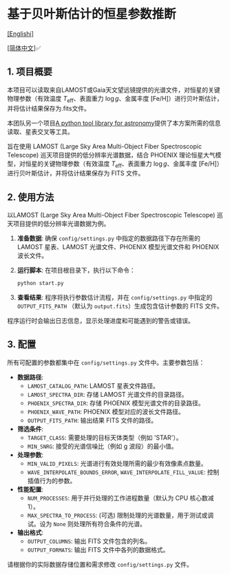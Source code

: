# 基于贝叶斯估计的恒星参数推断
[[Englishi]](README.md)

[[简体中文]](README_zh.md)✅
## 1. 项目概要

本项目可以读取来自LAMOST或Gaia天文望远镜提供的光谱文件，对恒星的关键物理参数（有效温度 $T_{\text{eff}}$、表面重力 $\log g$、金属丰度 $[\text{Fe/H}]$）进行贝叶斯估计，并将估计结果保存为.fits文件。

本团队另一个项目[A python tool library for astronomy](https://github.com/T-Auto/Python-tools-for-Astronomy)提供了本方案所需的信息读取、星表交叉等工具。

旨在使用 LAMOST (Large Sky Area Multi-Object Fiber Spectroscopic Telescope) 巡天项目提供的低分辨率光谱数据，结合 PHOENIX 理论恒星大气模型，对恒星的关键物理参数（有效温度 $T_{\text{eff}}$、表面重力 $\log g$、金属丰度 $[\text{Fe/H}]$）进行贝叶斯估计，并将估计结果保存为 FITS 文件。

## 2. 使用方法

以LAMOST (Large Sky Area Multi-Object Fiber Spectroscopic Telescope) 巡天项目提供的低分辨率光谱数据为例。

1. **准备数据**: 确保 `config/settings.py` 中指定的数据路径下存在所需的 LAMOST 星表、LAMOST 光谱文件、PHOENIX 模型光谱文件和 PHOENIX 波长文件。

2. **运行脚本**: 在项目根目录下，执行以下命令：

   ```bash
   python start.py
   ```

3. **查看结果**: 程序将执行参数估计流程，并在 `config/settings.py` 中指定的 `OUTPUT_FITS_PATH` （默认为 `output.fits`）生成包含估计参数的 FITS 文件。

程序运行时会输出日志信息，显示处理进度和可能遇到的警告或错误。

## 3. 配置

所有可配置的参数都集中在 `config/settings.py` 文件中。主要参数包括：

*   **数据路径**: 
    *   `LAMOST_CATALOG_PATH`: LAMOST 星表文件路径。
    *   `LAMOST_SPECTRA_DIR`: 存储 LAMOST 光谱文件的目录路径。
    *   `PHOENIX_SPECTRA_DIR`: 存储 PHOENIX 模型光谱文件的目录路径。
    *   `PHOENIX_WAVE_PATH`: PHOENIX 模型对应的波长文件路径。
    *   `OUTPUT_FITS_PATH`: 输出结果 FITS 文件的路径。
*   **筛选条件**: 
    *   `TARGET_CLASS`: 需要处理的目标天体类型（例如 'STAR'）。
    *   `MIN_SNRG`: 接受的光谱信噪比（例如 g 波段）的最小值。
*   **处理参数**: 
    *   `MIN_VALID_PIXELS`: 光谱进行有效处理所需的最少有效像素点数量。
    *   `WAVE_INTERPOLATE_BOUNDS_ERROR`, `WAVE_INTERPOLATE_FILL_VALUE`: 控制插值行为的参数。
*   **性能配置**: 
    *   `NUM_PROCESSES`: 用于并行处理的工作进程数量（默认为 CPU 核心数减 1）。
    *   `MAX_SPECTRA_TO_PROCESS`: (可选) 限制处理的光谱数量，用于测试或调试。设为 `None` 则处理所有符合条件的光谱。
*   **输出格式**: 
    *   `OUTPUT_COLUMNS`: 输出 FITS 文件包含的列名。
    *   `OUTPUT_FORMATS`: 输出 FITS 文件中各列的数据格式。

请根据你的实际数据存储位置和需求修改 `config/settings.py` 文件。
